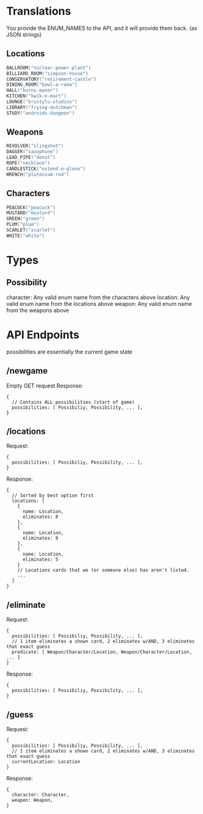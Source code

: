 # Translations
You provide the ENUM_NAMES to the API, and it will provide them back. (as JSON strings)

## Locations
```kotlin
BALLROOM("nuclear-power-plant")
BILLIARD_ROOM("simpson-house")
CONSERVATORY("retirement-castle")
DINING_ROOM("bowl-a-rama")
HALL("burns-manor")
KITCHEN("kwik-e-mart")
LOUNGE("krustylu-studios")
LIBRARY("frying-dutchman")
STUDY("androids-dungeon")
```

## Weapons
```kotlin
REVOLVER("slingshot")
DAGGER("saxophone")
LEAD_PIPE("donut")
ROPE("necklace")
CANDLESTICK("extend-o-glove")
WRENCH("plutonium-rod")
```

## Characters
```kotlin
PEACOCK("peacock")
MUSTARD("mustard")
GREEN("green")
PLUM("plum")
SCARLET("scarlet")
WHITE("white")
```

# Types
## Possibility
character: Any valid enum name from the characters above
location: Any valid enum name from the locations above
weapon: Any valid enum name from the weapons above

##

# API Endpoints
possibilities are essentially the current game state
## /newgame
Empty GET request
Response:
```json5
{
  // Contains ALL possibilities (start of game)
  possibilities: [ Possibiliy, Possibility, ... ],
}
```
## /locations
Request:
```json5
{
  possibilities: [ Possibiliy, Possibility, ... ],
}
```
Response:
```json5
{
  // Sorted by best option first
  locations: [
    {
      name: Location,
      eliminates: 8
    },
    {
      name: Location,
      eliminates: 8
    },
    {
      name: Location,
      eliminates: 5
    }
    // Locations cards that we (or someone else) has aren't listed.
    ...
  ]
}
```
## /eliminate
Request:
```json5
{
  possibilities: [ Possibiliy, Possibility, ... ],
  // 1 item eliminates a shown card, 2 eliminates w/AND, 3 eliminates that exact guess
  predicate: [ Weapon/Character/Location, Weapon/Character/Location, ... ]
}
```
Response:
```json5
{
  possibilities: [ Possibiliy, Possibility, ... ],
}
```
## /guess
Request:
```json5
{
  possibilities: [ Possibiliy, Possibility, ... ],
  // 1 item eliminates a shown card, 2 eliminates w/AND, 3 eliminates that exact guess
  currentLocation: Location
}
```
Response:
```json5
{
  character: Character,
  weapon: Weapon,
}
```

